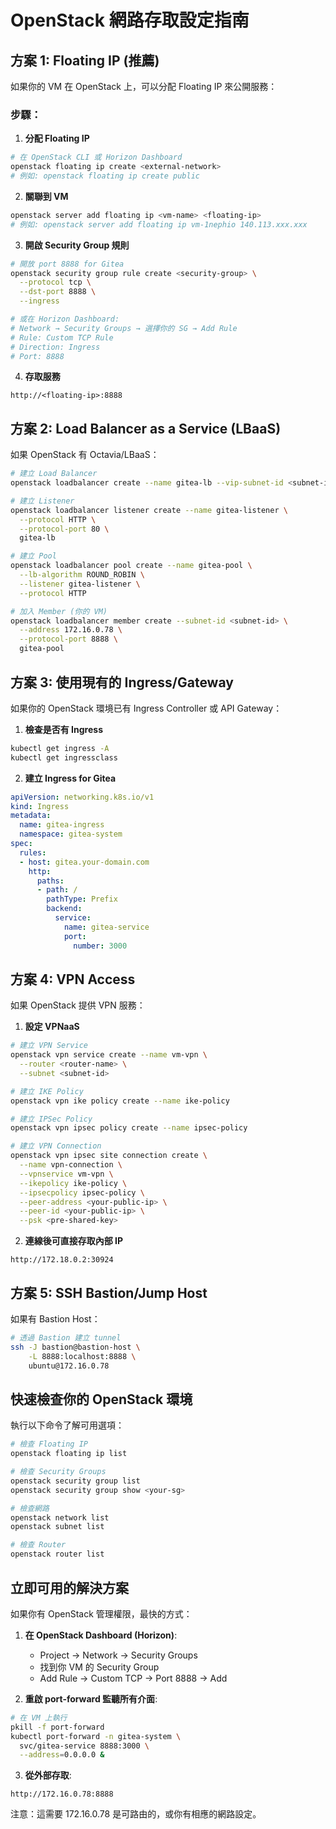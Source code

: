 # OpenStack 網路存取設定指南

## 方案 1: Floating IP (推薦)

如果你的 VM 在 OpenStack 上，可以分配 Floating IP 來公開服務：

### 步驟：

1. **分配 Floating IP**
```bash
# 在 OpenStack CLI 或 Horizon Dashboard
openstack floating ip create <external-network>
# 例如: openstack floating ip create public
```

2. **關聯到 VM**
```bash
openstack server add floating ip <vm-name> <floating-ip>
# 例如: openstack server add floating ip vm-1nephio 140.113.xxx.xxx
```

3. **開啟 Security Group 規則**
```bash
# 開放 port 8888 for Gitea
openstack security group rule create <security-group> \
  --protocol tcp \
  --dst-port 8888 \
  --ingress

# 或在 Horizon Dashboard:
# Network → Security Groups → 選擇你的 SG → Add Rule
# Rule: Custom TCP Rule
# Direction: Ingress  
# Port: 8888
```

4. **存取服務**
```
http://<floating-ip>:8888
```

## 方案 2: Load Balancer as a Service (LBaaS)

如果 OpenStack 有 Octavia/LBaaS：

```bash
# 建立 Load Balancer
openstack loadbalancer create --name gitea-lb --vip-subnet-id <subnet-id>

# 建立 Listener
openstack loadbalancer listener create --name gitea-listener \
  --protocol HTTP \
  --protocol-port 80 \
  gitea-lb

# 建立 Pool
openstack loadbalancer pool create --name gitea-pool \
  --lb-algorithm ROUND_ROBIN \
  --listener gitea-listener \
  --protocol HTTP

# 加入 Member (你的 VM)
openstack loadbalancer member create --subnet-id <subnet-id> \
  --address 172.16.0.78 \
  --protocol-port 8888 \
  gitea-pool
```

## 方案 3: 使用現有的 Ingress/Gateway

如果你的 OpenStack 環境已有 Ingress Controller 或 API Gateway：

1. **檢查是否有 Ingress**
```bash
kubectl get ingress -A
kubectl get ingressclass
```

2. **建立 Ingress for Gitea**
```yaml
apiVersion: networking.k8s.io/v1
kind: Ingress
metadata:
  name: gitea-ingress
  namespace: gitea-system
spec:
  rules:
  - host: gitea.your-domain.com
    http:
      paths:
      - path: /
        pathType: Prefix
        backend:
          service:
            name: gitea-service
            port:
              number: 3000
```

## 方案 4: VPN Access

如果 OpenStack 提供 VPN 服務：

1. **設定 VPNaaS**
```bash
# 建立 VPN Service
openstack vpn service create --name vm-vpn \
  --router <router-name> \
  --subnet <subnet-id>

# 建立 IKE Policy
openstack vpn ike policy create --name ike-policy

# 建立 IPSec Policy  
openstack vpn ipsec policy create --name ipsec-policy

# 建立 VPN Connection
openstack vpn ipsec site connection create \
  --name vpn-connection \
  --vpnservice vm-vpn \
  --ikepolicy ike-policy \
  --ipsecpolicy ipsec-policy \
  --peer-address <your-public-ip> \
  --peer-id <your-public-ip> \
  --psk <pre-shared-key>
```

2. **連線後可直接存取內部 IP**
```
http://172.18.0.2:30924
```

## 方案 5: SSH Bastion/Jump Host

如果有 Bastion Host：

```bash
# 透過 Bastion 建立 tunnel
ssh -J bastion@bastion-host \
    -L 8888:localhost:8888 \
    ubuntu@172.16.0.78
```

## 快速檢查你的 OpenStack 環境

執行以下命令了解可用選項：

```bash
# 檢查 Floating IP
openstack floating ip list

# 檢查 Security Groups
openstack security group list
openstack security group show <your-sg>

# 檢查網路
openstack network list
openstack subnet list

# 檢查 Router
openstack router list
```

## 立即可用的解決方案

如果你有 OpenStack 管理權限，最快的方式：

1. **在 OpenStack Dashboard (Horizon)**:
   - Project → Network → Security Groups
   - 找到你 VM 的 Security Group
   - Add Rule → Custom TCP → Port 8888 → Add

2. **重啟 port-forward 監聽所有介面**:
```bash
# 在 VM 上執行
pkill -f port-forward
kubectl port-forward -n gitea-system \
  svc/gitea-service 8888:3000 \
  --address=0.0.0.0 &
```

3. **從外部存取**:
```
http://172.16.0.78:8888
```

注意：這需要 172.16.0.78 是可路由的，或你有相應的網路設定。